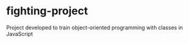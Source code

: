 # fighting-project
Project developed to train object-oriented programming with classes in JavaScript
